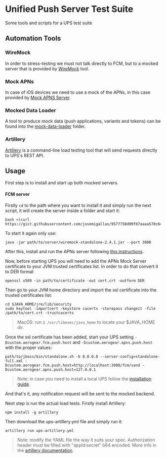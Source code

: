 # Unified Push Server Test Suite
Some tools and scripts for a UPS test suite

## Automation Tools

### WireMock
In order to stress-testing we must not talk directly to FCM, but to a mocked server that is provided by [WireMock](http://wiremock.org/) tool.

### Mock APNs
In case of iOS devices we need to use a mock of the APNs, in this case provided by [Mock APNS Server](https://github.com/aerogear/mockapns).

### Mocked Data Loader
A tool to produce mock data (push applications, variants and tokens) can be found into the [mock-data-loader](mock-data-loader) folder.

### Artillery
[Artillery](https://artillery.io/) is a command-line load testing tool that will send requests directly to UPS's REST API. 

## Usage
First step is to install and start up both mocked servers.
#### FCM server
Firstly `cd` to the path where you want to install it and simply run the next script, it will create the server inside a folder and start it:
```
bash <(curl https://gist.githubusercontent.com/josemigallas/9577750d09f87aaaa570c64d5ce8b58e/raw/83124a8596c93a862bcaefbb2dad4522c5d60828/Start%2520Up%2520WireMock)
```

To start it again only use:
```
java -jar path/to/server/wiremock-standalone-2.4.1.jar --port 3000
```

After this, install and run the APNs server following [this instructions](https://github.com/aerogear/mockapns).

Now, before starting UPS you will need to add the APNs Mock Server certificate to your JVM trusted certificates list. In order to do that convert it to DER format
```
openssl x509 -in path/to/certificate -out cert.crt -outform DER
```

Then go to your JVM home directory and import the ssl certificate into the trusted certificates list:
```
cd $JAVA_HOME/jre/lib/security
sudo keytool -importcert -keystore cacerts -storepass changeit -file /path/to/cert.crt -trustcacerts
```
> MacOS: run `$ /usr/libexec/java_home` to locate your $JAVA_HOME dir.

Once the ssl certificate has been added, start your UPS setting `-Dcustom.aerogear.fcm.push.host` and `-Dcustom.aerogear.apns.push.host` with the proper values:
```
path/to/jboss/bin/standalone.sh -b 0.0.0.0 --server-config=standalone-full.xml -Dcustom.aerogear.fcm.push.host=http://localhost:3000/fcm/send -Dcustom.aerogear.apns.push.host=127.0.0.1
```
> Note: in case you need to install a local UPS follow the [installation guide](https://aerogear.org/docs/unifiedpush/ups_userguide/index/#server-installation).

And that's it, any notification request will be sent to the mocked backend.

Next step is run the actual load tests. Firstly install Artillery:
```
npm install -g artillery
```

Then download the ups-artillery.yml file and simply run it:
```
artillery run ups-artillery.yml
```
> Note: modify the YAML file the way it suits your spec. Authorization header must be filled with "appId:secret" b64 encoded. More info in the [artillery documentation](https://artillery.io/docs/script_reference.html).
